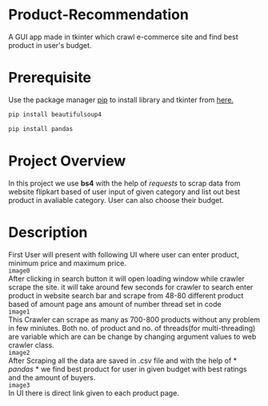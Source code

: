 # Product-Recommendation
A GUI app made in tkinter which crawl e-commerce site and find best product in user's budget.
# Prerequisite
Use the package manager [pip](https://pip.pypa.io/en/stable/) to install  library
and tkinter from [here.](https://docs.python.org/3/library/tkinter.html)
```bash
pip install beautifulsoup4
```
```bash
pip install pandas
```
# Project Overview
  In this project we use **bs4** with the help of _requests_ to scrap data from website flipkart based of user input of given category
  and list out best product in avaliable category. User can also choose their budget.
  
 # Description
  First User will present with following UI where user can enter product, minimum price and maximum price.
  <br/>```image0```<br/>
  After clicking in search button it will open loading window while crawler scrape the site. it will take around few seconds for
  crawler to search enter product in website search bar and scrape from 48-80 different product based of amount page ans amount of number thread set in code 
  <br/>```image1```<br/>
  This Crawler can scrape as many as 700-800 products without any problem in few miniutes. Both no. of product and no. of threads(for multi-threading) are variable which are can be change by changing argument values to web crawler class.
  <br/>```image2```<br/>
  After Scraping all the data are saved in .csv file and with the help of * *pandas* * we find best product for user in given budget with best ratings and the amount of buyers. 
  <br/>```image3```<br/>
  In UI there is direct link given to each product page.
